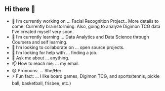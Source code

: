 ## Hi there 👋
- 🔭 I’m currently working on ... Facial Recognition Project.. More details to come. Currently brainstorming. Also, going to analyze Digimon TCG data I've created myself very soon.
- 🌱 I’m currently learning ... Data Analytics and Data Science through Coursera and self learning.
- 👯 I’m looking to collaborate on ... open source projects.
- 🤔 I’m looking for help with ... finding a job.
- 💬 Ask me about ... anything. 
- 📫 How to reach me: ... my email.
- 😄 Pronouns: ... She/Her
- ⚡ Fun fact: ... I like board games, Digimon TCG, and sports(tennis, pickle ball, basketball, frisbee, etc.)

<!--
**CatTastic23/CatTastic23** is a ✨ _special_ ✨ repository because its `README.md` (this file) appears on your GitHub profile.

Here are some ideas to get you started:

- 🔭 I’m currently working on ...
- 🌱 I’m currently learning ...
- 👯 I’m looking to collaborate on ...
- 🤔 I’m looking for help with ...
- 💬 Ask me about ...
- 📫 How to reach me: ...
- 😄 Pronouns: ...
- ⚡ Fun fact: ...
-->
